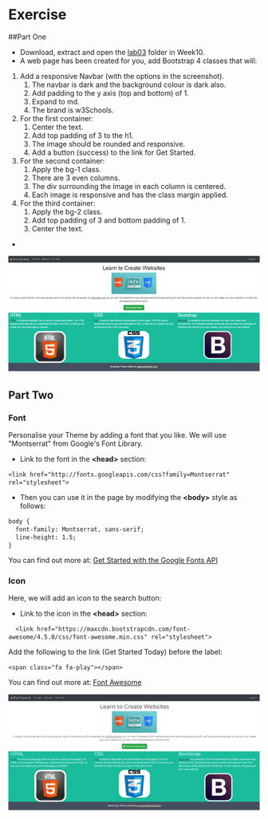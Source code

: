 
# Exercise

##Part One

- Download, extract and open the [lab03](archives/Lab03.zip) folder in Week10.
- A web page has been created for you, add Bootstrap 4 classes that will:

 1. Add a responsive Navbar (with the options in the screenshot).
    1. The navbar is dark and the background colour is dark also.
    2. Add padding to the y axis (top and bottom) of 1.
    3. Expand to md.
    4. The brand is w3Schools. 
 2. For the first container:
    1. Center the text.
    2. Add top padding of 3 to the h1.
    3. The image should be rounded and responsive.
    4. Add a button (success) to the link for Get Started.
 3. For the second container:
    1. Apply the bg-1 class.
    2. There are 3 even columns.
    3. The div surrounding the image in each column is centered.
    4. Each image is responsive and has the class margin applied.
 4. For the third container:
    1. Apply the bg-2 class.
    2. Add top padding of 3 and bottom padding of 1.
    3. Center the text.
-
![](img/screen1.png)

## Part Two

### Font

Personalise your Theme by adding a font that you like. We will use "Montserrat" from Google's Font Library.

- Link to the font in the **&lt;head&gt;** section:
~~~
<link href="http://fonts.googleapis.com/css?family=Montserrat" rel="stylesheet">
~~~

- Then you can use it in the page by modifying the **&lt;body&gt;** style as follows:
~~~
body {
  font-family: Montserrat, sans-serif;
  line-height: 1.5;
}
~~~
You can find out more at: <a href="https://developers.google.com/fonts/docs/getting_started?hl=en" target="_blank">Get Started with the Google Fonts API</a>

### Icon
Here, we will add an icon to the search button:

- Link to the icon in the **&lt;head&gt;** section:
~~~
  <link href="https://maxcdn.bootstrapcdn.com/font-awesome/4.5.0/css/font-awesome.min.css" rel="stylesheet">
~~~

Add the following to the link (Get Started Today) before the label:
~~~
<span class="fa fa-play"></span>
~~~

You can find out more at: <a href="http://fontawesome.io/" target="_blank">Font Awesome</a>

![](img/screen2.png)
